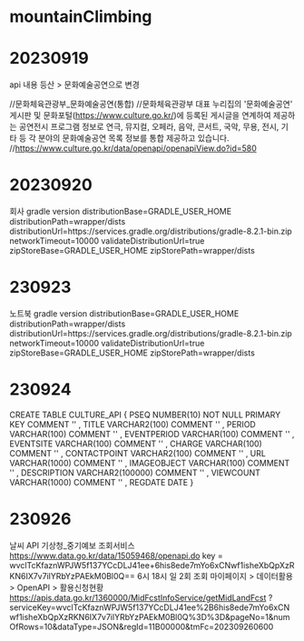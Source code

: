 # mountainClimbing


# 20230919
api 내용 등산 > 문화예술공연으로 변경

//문화체육관광부_문화예술공연(통합)
//문화체육관광부 대표 누리집의 '문화예술공연' 게시판 및 문화포털(https://www.culture.go.kr/)에 등록된 게시글을 연계하여 제공하는 공연전시 프로그램 정보로 연극, 뮤지컬, 오페라, 음악, 콘서트, 국악, 무용, 전시, 기타 등 각 분야의 문화예술공연 목록 정보를 통합 제공하고 있습니다.
//https://www.culture.go.kr/data/openapi/openapiView.do?id=580

# 20230920
회사 gradle version
distributionBase=GRADLE_USER_HOME
distributionPath=wrapper/dists
distributionUrl=https\://services.gradle.org/distributions/gradle-8.2.1-bin.zip
networkTimeout=10000
validateDistributionUrl=true
zipStoreBase=GRADLE_USER_HOME
zipStorePath=wrapper/dists

# 230923
노트북 gradle version
distributionBase=GRADLE_USER_HOME
distributionPath=wrapper/dists
distributionUrl=https\://services.gradle.org/distributions/gradle-8.2.1-bin.zip
networkTimeout=10000
validateDistributionUrl=true
zipStoreBase=GRADLE_USER_HOME
zipStorePath=wrapper/dists

# 230924
CREATE TABLE CULTURE_API {
      PSEQ            NUMBER(10)        NOT NULL    PRIMARY KEY     COMMENT ''
    , TITLE           VARCHAR2(100)                                 COMMENT ''
    , PERIOD          VARCHAR(100)                                  COMMENT ''
    , EVENTPERIOD     VARCHAR(100)                                  COMMENT ''
    , EVENTSITE       VARCHAR(100)                                  COMMENT ''
    , CHARGE          VARCHAR(100)                                  COMMENT ''
    , CONTACTPOINT    VARCHAR2(100)                                 COMMENT ''
    , URL             VARCHAR(1000)                                 COMMENT ''
    , IMAGEOBJECT     VARCHAR(100)                                  COMMENT ''
    , DESCRIPTION     VARCHAR2(100000)                              COMMENT ''
    , VIEWCOUNT       VARCHAR(1000)                                 COMMENT ''
    , REGDATE         DATE
}

# 230926
날씨 API
기상청_중기예보 조회서비스
https://www.data.go.kr/data/15059468/openapi.do
key = wvclTcKfaznWPJW5f137YCcDLJ41ee+6his8ede7mYo6xCNwf1isheXbQpXzRKN6IX7v7ilYRbYzPAEkM0Bl0Q==
6시 18시 일 2회 조회
마이페이지 > 데이터활용 > OpenAPI > 활용신청현황
https://apis.data.go.kr/1360000/MidFcstInfoService/getMidLandFcst
?serviceKey=wvclTcKfaznWPJW5f137YCcDLJ41ee%2B6his8ede7mYo6xCNwf1isheXbQpXzRKN6IX7v7ilYRbYzPAEkM0Bl0Q%3D%3D&pageNo=1&numOfRows=10&dataType=JSON&regId=11B00000&tmFc=202309260600